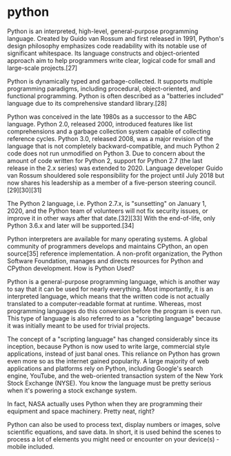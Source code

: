 # python
Python is an interpreted, high-level, general-purpose programming language. Created by Guido van Rossum and first released in 1991, Python's design philosophy emphasizes code readability with its notable use of significant whitespace. Its language constructs and object-oriented approach aim to help programmers write clear, logical code for small and large-scale projects.[27]

Python is dynamically typed and garbage-collected. It supports multiple programming paradigms, including procedural, object-oriented, and functional programming. Python is often described as a "batteries included" language due to its comprehensive standard library.[28]

Python was conceived in the late 1980s as a successor to the ABC language. Python 2.0, released 2000, introduced features like list comprehensions and a garbage collection system capable of collecting reference cycles. Python 3.0, released 2008, was a major revision of the language that is not completely backward-compatible, and much Python 2 code does not run unmodified on Python 3. Due to concern about the amount of code written for Python 2, support for Python 2.7 (the last release in the 2.x series) was extended to 2020. Language developer Guido van Rossum shouldered sole responsibility for the project until July 2018 but now shares his leadership as a member of a five-person steering council.[29][30][31]

The Python 2 language, i.e. Python 2.7.x, is "sunsetting" on January 1, 2020, and the Python team of volunteers will not fix security issues, or improve it in other ways after that date.[32][33] With the end-of-life, only Python 3.6.x and later will be supported.[34]

Python interpreters are available for many operating systems. A global community of programmers develops and maintains CPython, an open source[35] reference implementation. A non-profit organization, the Python Software Foundation, manages and directs resources for Python and CPython development.
How is Python Used?
 
Python is a general-purpose programming language, which is another way to say that it can be used for nearly everything. Most importantly, it is an interpreted language, which means that the written code is not actually translated to a computer-readable format at runtime. Whereas, most programming languages do this conversion before the program is even run. This type of language is also referred to as a "scripting language" because it was initially meant to be used for trivial projects.
 
The concept of a "scripting language" has changed considerably since its inception, because Python is now used to write large, commercial style applications, instead of just banal ones. This reliance on Python has grown even more so as the internet gained popularity. A large majority of web applications and platforms rely on Python, including Google's search engine, YouTube, and the web-oriented transaction system of the New York Stock Exchange (NYSE). You know the language must be pretty serious when it's powering a stock exchange system.
 
In fact, NASA actually uses Python when they are programming their equipment and space machinery. Pretty neat, right?
 
Python can also be used to process text, display numbers or images, solve scientific equations, and save data. In short, it is used behind the scenes to process a lot of elements you might need or encounter on your device(s) - mobile included.

